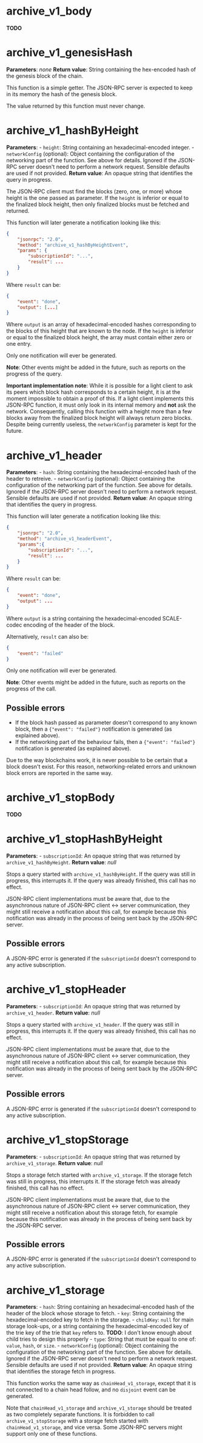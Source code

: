 # archive_v1_body

**TODO**

# archive_v1_genesisHash

**Parameters**: *none*
**Return value**: String containing the hex-encoded hash of the genesis block of the chain.

This function is a simple getter. The JSON-RPC server is expected to keep in its memory the hash of the genesis block.

The value returned by this function must never change.

# archive_v1_hashByHeight

**Parameters**:
    - `height`: String containing an hexadecimal-encoded integer.
    - `networkConfig` (optional): Object containing the configuration of the networking part of the function. See above for details. Ignored if the JSON-RPC server doesn't need to perform a network request. Sensible defaults are used if not provided.
**Return value**: An opaque string that identifies the query in progress.

The JSON-RPC client must find the blocks (zero, one, or more) whose height is the one passed as parameter. If the `height` is inferior or equal to the finalized block height, then only finalized blocks must be fetched and returned.

This function will later generate a notification looking like this:

```json
{
    "jsonrpc": "2.0",
    "method": "archive_v1_hashByHeightEvent",
    "params": {
        "subscriptionId": "...",
        "result": ...
    }
}
```

Where `result` can be:

```json
{
    "event": "done",
    "output": [...]
}
```

Where `output` is an array of hexadecimal-encoded hashes corresponding to the blocks of this height that are known to the node. If the `height` is inferior or equal to the finalized block height, the array must contain either zero or one entry.

Only one notification will ever be generated.

**Note**: Other events might be added in the future, such as reports on the progress of the query.

**Important implementation note**: While it is possible for a light client to ask its peers which block hash corresponds to a certain height, it is at the moment impossible to obtain a proof of this. If a light client implements this JSON-RPC function, it must only look in its internal memory and **not** ask the network. Consequently, calling this function with a height more than a few blocks away from the finalized block height will always return zero blocks. Despite being currently useless, the `networkConfig` parameter is kept for the future.

# archive_v1_header

**Parameters**:
    - `hash`: String containing the hexadecimal-encoded hash of the header to retreive.
    - `networkConfig` (optional): Object containing the configuration of the networking part of the function. See above for details. Ignored if the JSON-RPC server doesn't need to perform a network request. Sensible defaults are used if not provided.
**Return value**: An opaque string that identifies the query in progress.

This function will later generate a notification looking like this:

```json
{
    "jsonrpc": "2.0",
    "method": "archive_v1_headerEvent",
    "params":{
        "subscriptionId": "...",
        "result": ...
    }
}
```

Where `result` can be:

```json
{
    "event": "done",
    "output": ...
}
```

Where `output` is a string containing the hexadecimal-encoded SCALE-codec encoding of the header of the block.

Alternatively, `result` can also be:

```json
{
    "event": "failed"
}
```

Only one notification will ever be generated.

**Note**: Other events might be added in the future, such as reports on the progress of the call.

## Possible errors

- If the block hash passed as parameter doesn't correspond to any known block, then a `{"event": "failed"}` notification is generated (as explained above).
- If the networking part of the behaviour fails, then a `{"event": "failed"}` notification is generated (as explained above).

Due to the way blockchains work, it is never possible to be certain that a block doesn't exist. For this reason, networking-related errors and unknown block errors are reported in the same way.

# archive_v1_stopBody

**TODO**

# archive_v1_stopHashByHeight

**Parameters**:
    - `subscriptionId`: An opaque string that was returned by `archive_v1_hashByHeight`.
**Return value**: *null*

Stops a query started with `archive_v1_hashByHeight`. If the query was still in progress, this interrupts it. If the query was already finished, this call has no effect.

JSON-RPC client implementations must be aware that, due to the asynchronous nature of JSON-RPC client <-> server communication, they might still receive a notification about this call, for example because this notification was already in the process of being sent back by the JSON-RPC server.

## Possible errors

A JSON-RPC error is generated if the `subscriptionId` doesn't correspond to any active subscription.

# archive_v1_stopHeader

**Parameters**:
    - `subscriptionId`: An opaque string that was returned by `archive_v1_header`.
**Return value**: *null*

Stops a query started with `archive_v1_header`. If the query was still in progress, this interrupts it. If the query was already finished, this call has no effect.

JSON-RPC client implementations must be aware that, due to the asynchronous nature of JSON-RPC client <-> server communication, they might still receive a notification about this call, for example because this notification was already in the process of being sent back by the JSON-RPC server.

## Possible errors

A JSON-RPC error is generated if the `subscriptionId` doesn't correspond to any active subscription.

# archive_v1_stopStorage

**Parameters**:
    - `subscriptionId`: An opaque string that was returned by `archive_v1_storage`.
**Return value**: *null*

Stops a storage fetch started with `archive_v1_storage`. If the storage fetch was still in progress, this interrupts it. If the storage fetch was already finished, this call has no effect.

JSON-RPC client implementations must be aware that, due to the asynchronous nature of JSON-RPC client <-> server communication, they might still receive a notification about this storage fetch, for example because this notification was already in the process of being sent back by the JSON-RPC server.

## Possible errors

A JSON-RPC error is generated if the `subscriptionId` doesn't correspond to any active subscription.

# archive_v1_storage

**Parameters**:
    - `hash`: String containing an hexadecimal-encoded hash of the header of the block whose storage to fetch.
    - `key`: String containing the hexadecimal-encoded key to fetch in the storage.
    - `childKey`: `null` for main storage look-ups, or a string containing the hexadecimal-encoded key of the trie key of the trie that `key` refers to. **TODO**: I don't know enough about child tries to design this properly
    - `type`: String that must be equal to one of: `value`, `hash`, or `size`.
    - `networkConfig` (optional): Object containing the configuration of the networking part of the function. See above for details. Ignored if the JSON-RPC server doesn't need to perform a network request. Sensible defaults are used if not provided.
**Return value**: An opaque string that identifies the storage fetch in progress.

This function works the same way as `chainHead_v1_storage`, except that it is not connected to a chain head follow, and no `disjoint` event can be generated.

Note that `chainHead_v1_storage` and `archive_v1_storage` should be treated as two completely separate functions. It is forbidden to call `archive_v1_stopStorage` with a storage fetch started with `chainHead_v1_storage`, and vice versa. Some JSON-RPC servers might support only one of these functions.

